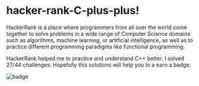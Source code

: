 # hacker-rank-C-plus-plus!

HackerRank is a place where programmers from all over the world come together to solve problems in a wide range of Computer Science domains such as algorithms, machine learning, or artificial intelligence, as well as to practice different programming paradigms like functional programming.

HackerRank helped me to practice and understand C++ better. I solved 27/44 challenges. 
Hopefully this solutions will help you to a earn a badge.


![badge](https://user-images.githubusercontent.com/72088440/131215801-ac050b33-aa31-4d25-99b8-5ad0ef975a25.jpg)




